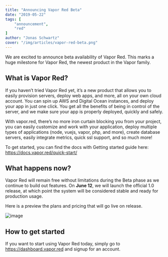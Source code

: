 ```yaml
---
title: "Announcing Vapor Red Beta"
date: "2019-05-22"
tags: [
    "announcement",
    "red"
]
author: "Jonas Schwartz"
cover: "/img/articles/vapor-red-beta.png"
---
```


We are excited to announce beta availability of Vapor Red. This marks a huge milestone for Vapor Red, the newest product in the Vapor family.

## What is Vapor Red?

If you haven’t tried Vapor Red yet, it’s a new product that allows you to easily provision servers, deploy web apps, and more, all on your own cloud account. You can spin up AWS and Digital Ocean instances, and deploy your app in just one click. You get all the benefits of being in control of the server, and we make sure your app is properly deployed, quickly and safely.

With vapor.red, there’s no more iron curtain blocking you from your project, you can easily customize and work with your application, deploy multiple types of applications (node, vuejs, vapor, php, and more), create database servers, easily integrate metrics, quick ssl support, and so much more!

To get started, you can find the docs with Getting started guide here: <a href="https://docs.vapor.red/quick-start/" target="_BLANK">https://docs.vapor.red/quick-start/</a>

## What happens now?

Vapor Red will remain free without limitations during the Beta phase as we continue to build out features. On **June 12**, we will launch the official 1.0 release, at which point the system will be considered stable and ready for production usage.

Here is a preview the plans and pricing that will go live on release.

![image](/img/articles/vapor-red-beta2.png)

## How to get started

If you want to start using Vapor Red today, simply go to <a href="https://dashboard.vapor.red" target="_BLANK">https://dashboard.vapor.red</a> and signup for an account.
